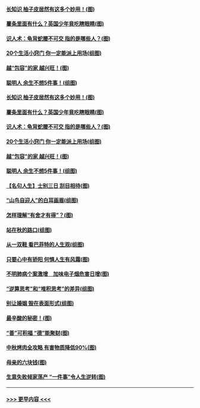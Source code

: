 #### [长知识 柚子皮居然有这多个妙用！(图)](../pages/p8/907425.md?t=09170855) 
#### [薯条里面有什么？英国少年竟吃瞎眼睛(图)](../pages/p8/907381.md?t=09170855) 
#### [识人术：龟背蛇腰不可交 指的是哪些人？(图)](../pages/p8/907503.md?t=09170855) 
#### [20个生活小窍门 你一定能派上用场(组图)](../pages/p8/907510.md?t=09170855) 
#### [越“包容”的家 越兴旺！(图)](../pages/p8/907328.md?t=09170855) 
#### [聪明人 余生不想5件事！(组图)](../pages/p8/907364.md?t=09170855) 
#### [长知识 柚子皮居然有这多个妙用！(图)](../pages/p8/907425.md?t=09170855) 
#### [薯条里面有什么？英国少年竟吃瞎眼睛(图)](../pages/p8/907381.md?t=09170855) 
#### [识人术：龟背蛇腰不可交 指的是哪些人？(图)](../pages/p8/907503.md?t=09170855) 
#### [20个生活小窍门 你一定能派上用场(组图)](../pages/p8/907510.md?t=09170855) 
#### [越“包容”的家 越兴旺！(图)](../pages/p8/907328.md?t=09170855) 
#### [聪明人 余生不想5件事！(组图)](../pages/p8/907364.md?t=09170855) 
#### [【名句人生】士别三日 刮目相待(图)](../pages/p8/906988.md?t=09170855) 
#### [“山鸟自迎人”的白耳画眉(组图)](../pages/p8/907332.md?t=09170855) 
#### [怎样理解“有舍才有得”？(图)](../pages/p8/906872.md?t=09170855) 
#### [站在秋的路口(组图)](../pages/p8/906914.md?t=09170855) 
#### [从一双鞋 看巴菲特的人生观(组图)](../pages/p8/907311.md?t=09170855) 
#### [只要心中有骄阳 何惧人生有风霜(图)](../pages/p8/907320.md?t=09170855) 
#### [不明肺病个案激增　加味电子烟危害日增(图)](../pages/p8/907307.md?t=09170855) 
#### [“逆算思考”和“堆积思考”的差异(组图)](../pages/p8/907229.md?t=09170855) 
#### [别让婚姻 毁在表面形式(组图)](../pages/p8/907118.md?t=09170855) 
#### [最辛酸的秘密！(图)](../pages/p8/906327.md?t=09170855) 
#### [“善”可积福 “德”能聚财(图)](../pages/p8/906906.md?t=09170855) 
#### [中秋烤肉全攻略 有害物质降低90%(图)](../pages/p8/907227.md?t=09170855) 
#### [母亲的六块钱(图)](../pages/p8/907107.md?t=09170855) 
#### [生意失败倾家荡产 “一件事”令人生逆转(图)](../pages/p8/907101.md?t=09170855) 

----
#### [ >>> 更早内容 <<< ](../indexes/p8-earlier.md)
